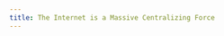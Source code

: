 ```yaml
---
title: The Internet is a Massive Centralizing Force
---
```


<!-- from shareware to just downloading from the vendor -->

<!-- from free software distributions to GitHub -->

<!-- from blogs to social media platforms -->
